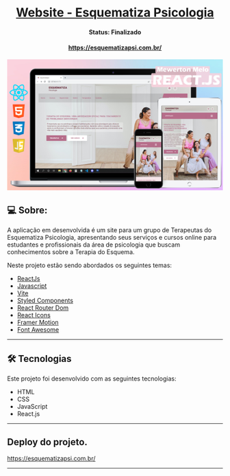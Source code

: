   <p align="center">
  <h1 align="center"><a href="#"> Website - Esquematiza Psicologia</a></h1>
</p>

<h4 align="center"> 
	 Status: Finalizado 
</h4>
<p align="center">
  <h4 align="center"><a href="https://esquematizapsi.com.br/">https://esquematizapsi.com.br/</a></h4>
</p>

<p align="center">
  <img width="800" src="./src/assets/apresentarpsi.png">
</p>

## 💻 Sobre:

A aplicação em desenvolvida é um site para um grupo de Terapeutas do Esquematiza Psicologia, apresentando seus serviços e cursos online para estudantes e profissionais da área de psicologia que buscam conhecimentos sobre a Terapia do Esquema.

Neste projeto estão sendo abordados os seguintes temas:

- [ReactJs](https://reactjs.org)
- [Javascript](https://developer.mozilla.org/pt-BR/docs/Web/JavaScript)
- [Vite](https://vitejs.dev/)
- [Styled Components](https://styled-components.com/)
- [React Router Dom](https://react-icons.github.io/react-icons/)
- [React Icons](https://react-icons.github.io/react-icons)
- [Framer Motion](https://www.npmjs.com/package/framer-motion)
- [Font Awesome](https://cdnjs.com/libraries/font-awesome)




---

## 🛠 Tecnologias

Este projeto foi desenvolvido com as seguintes tecnologias:

- HTML
- CSS
- JavaScript
- React.js

---

## Deploy do projeto.
https://esquematizapsi.com.br/


---




